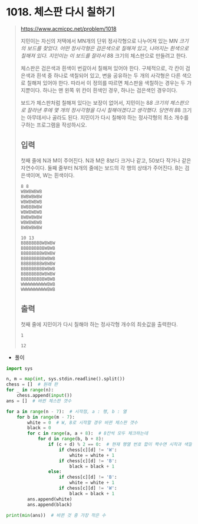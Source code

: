 # 1018. 체스판 다시 칠하기

> https://www.acmicpc.net/problem/1018
>
> 지민이는 자신의 저택에서 MN개의 단위 정사각형으로 나누어져 있는 M*N 크기의 보드를 찾았다. 어떤 정사각형은 검은색으로 칠해져 있고, 나머지는 흰색으로 칠해져 있다. 지민이는 이 보드를 잘라서 8*8 크기의 체스판으로 만들려고 한다.
>
> 체스판은 검은색과 흰색이 번갈아서 칠해져 있어야 한다. 구체적으로, 각 칸이 검은색과 흰색 중 하나로 색칠되어 있고, 변을 공유하는 두 개의 사각형은 다른 색으로 칠해져 있어야 한다. 따라서 이 정의를 따르면 체스판을 색칠하는 경우는 두 가지뿐이다. 하나는 맨 왼쪽 위 칸이 흰색인 경우, 하나는 검은색인 경우이다.
>
> 보드가 체스판처럼 칠해져 있다는 보장이 없어서, 지민이는 8*8 크기의 체스판으로 잘라낸 후에 몇 개의 정사각형을 다시 칠해야겠다고 생각했다. 당연히 8*8 크기는 아무데서나 골라도 된다. 지민이가 다시 칠해야 하는 정사각형의 최소 개수를 구하는 프로그램을 작성하시오.
>
> ## 입력
>
> 첫째 줄에 N과 M이 주어진다. N과 M은 8보다 크거나 같고, 50보다 작거나 같은 자연수이다. 둘째 줄부터 N개의 줄에는 보드의 각 행의 상태가 주어진다. B는 검은색이며, W는 흰색이다.
>
> ```
> 8 8
> WBWBWBWB
> BWBWBWBW
> WBWBWBWB
> BWBBBWBW
> WBWBWBWB
> BWBWBWBW
> WBWBWBWB
> BWBWBWBW
> ```
>
> ```
> 10 13
> BBBBBBBBWBWBW
> BBBBBBBBBWBWB
> BBBBBBBBWBWBW
> BBBBBBBBBWBWB
> BBBBBBBBWBWBW
> BBBBBBBBBWBWB
> BBBBBBBBWBWBW
> BBBBBBBBBWBWB
> WWWWWWWWWWBWB
> WWWWWWWWWWBWB
> ```
>
> ## 출력
>
> 첫째 줄에 지민이가 다시 칠해야 하는 정사각형 개수의 최솟값을 출력한다.
>
> ```
> 1
> ```
>
> ```
> 12
> ```

- 풀이

```python
import sys

n, m = map(int, sys.stdin.readline().split())
chess = []  # 원래 판
for _ in range(n):
    chess.append(input())
ans = []  # 바뀐 체스판 갯수

for a in range(n - 7):  # 시작점, a : 행, b : 열
    for b in range(m - 7):
        white = 0  # W, B로 시작할 경우 바뀐 체스판 갯수
        black = 0
        for c in range(a, a + 8):  # 8칸씩 모두 체크하는데
            for d in range(b, b + 8):
                if (c + d) % 2 == 0:  # 현재 행열 번호 합이 짝수면 시작과 색깔 같아야함
                    if chess[c][d] != 'W':
                        white = white + 1
                    if chess[c][d] != 'B':
                        black = black + 1
                else:
                    if chess[c][d] != 'B':
                        white = white + 1
                    if chess[c][d] != 'W':
                        black = black + 1
        ans.append(white)
        ans.append(black)

print(min(ans))  # 바뀐 것 중 가장 작은 수
```


